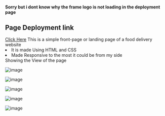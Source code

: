 <h4>Sorry but i dont know why the frame logo is not loading in the deployment page</h4>
<h2>Page Deployment link</h2>
<a href="https://ss9324558.github.io/Food_Deliver/">Click Here</a>
This is a simple front-page or landing page of a food delivery website
<li>It is made Using HTML and CSS</li> 
<li>Made Responsive to the most it could be from my side</li>
Showing the View of the page

![image](https://github.com/ss9324558/Food_Deliver/assets/115810209/76f776fd-8df9-4edf-9ee7-2f74fa6ea4c4)


![image](https://github.com/ss9324558/Food_Deliver/assets/115810209/d97d3e7b-d3c4-4438-bd73-3bcfa0997cfb)



![image](https://github.com/ss9324558/Food_Deliver/assets/115810209/81914cc3-fdbd-4af9-a419-73ff09469d06)


![image](https://github.com/ss9324558/Food_Deliver/assets/115810209/48b73e10-c4bc-4c4c-8772-f643471afb77)


![image](https://github.com/ss9324558/Food_Deliver/assets/115810209/bf51b6e8-8c7d-4563-99d2-77fe41aa4741)
